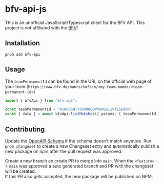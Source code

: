 # bfv-api-js

This is an unofficial JavaScript/Typescript client for the BFV API. This project is not affiliated with the [BFV](https://www.bfv.de/)!

## Installation

```
pnpm add bfv-api
```

## Usage

The `teamPermanentId` can be found in the URL on the official web page of your team
(`https://www.bfv.de/mannschaften/<my-team-name>/<team-permanent-id>`)

```ts
import { bfvApi } from "bfv-api";

const teamPermanentId = "016PD5QT70000000VV0AG811VTE5EA5R";
const { data } = await bfvApi.listMatches({ params: { teamPermanentId } });
```

## Contributing

Update the [OpenAPI Schema](./bfv_schema.yaml) if the schema doesn't match anymore.
Run `pnpm changeset` to create a new Changeset entry and automatically publish a new package on npm after the pull request was approved.

Create a new branch an create PR to merge into `main`.
When the `<feature>` -> `main` was approved a auto generated branch and PR with the changeset will be created.  
If this PR also gets accepted, the new package will be published on NPM.
